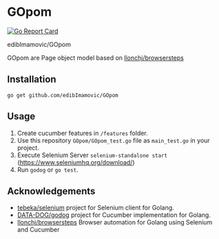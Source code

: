 # GOpom

[![Go Report Card](https://goreportcard.com/badge/github.com/edibImamovic/GOpom)](https://goreportcard.com/report/github.com/edibImamovic/GOpom)

edibImamovic/GOpom

GOpom are Page object model based on [llonchj/browsersteps](https://github.com/llonchj/browsersteps)
## Installation

    go get github.com/edibImamovic/GOpom

## Usage

1. Create cucumber features in `/features` folder.
1. Use this repository `GOpom/GOpom_test.go` file as `main_test.go` in your project.
1. Execute Selenium Server `selenium-standalone start` (https://www.seleniumhq.org/download/)
1. Run `godog` or `go test`.


## Acknowledgements

* [tebeka/selenium](https://github.com/tebeka/selenium) project for Selenium client for Golang.
* [DATA-DOG/godog](http://github.com/DATA-DOG/godog) project for Cucumber implementation for Golang.
* [llonchj/browsersteps](https://github.com/llonchj/browsersteps) Browser automation for Golang using Selenium and Cucumber



